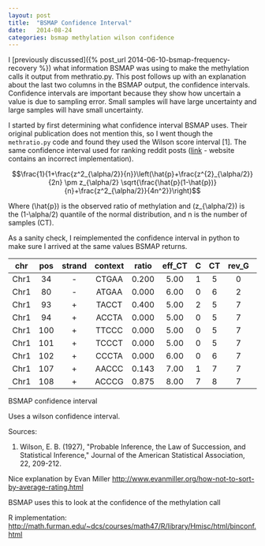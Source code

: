 ```yaml
---
layout: post
title:  "BSMAP Confidence Interval"
date:   2014-08-24
categories: bsmap methylation wilson confidence
---
```


I [previously discussed]({% post_url 2014-06-10-bsmap-frequency-recovery %}) what information BSMAP was using to make the methylation calls it output from methratio.py. This post follows up with an explanation about the last two columns in the BSMAP output, the confidence intervals. Confidence intervals are important because they show how uncertain a value is due to sampling error. Small samples will have large uncertainty and large samples will have small uncertainty.

I started by first determining what confidence interval BSMAP uses. Their original publication does not mention this, so I went though the `methratio.py` code and found they used the Wilson score interval [1]. The same confidence interval used for ranking reddit posts ([link](http://amix.dk/blog/post/19588) - website contains an incorrect implementation).

$$\frac{1}{1+\frac{z^2_{\alpha/2}}{n}}\left(\hat{p}+\frac{z^{2}_{\alpha/2}}{2n} \pm z_{\alpha/2} \sqrt{\frac{\hat{p}(1-\hat{p})}{n}+\frac{z^2_{\alpha/2}}{4n^2}}\right)$$

Where \(\hat{p}\) is the observed ratio of methylation and \(z_{\alpha/2}\) is the \(1-\alpha/2\) quantile of the normal distribution, and n is the number of samples (CT).

As a sanity check, I reimplemented the confidence interval in python to make sure I arrived at the same values BSMAP returns.



| chr | pos | strand | context | ratio | eff_CT | C | CT | rev_G | rev_GA | CI_lower | CI_upper |
|:---:|:---:|:------:|:-------:|:-----:|:------------:|:-------:|:--------:|:-----------:|:------------:|:--------:|:--------:|
| Chr1 | 34 | - | CTGAA | 0.200 | 5.00 | 1 | 5 | 0 | 0 | 0.036 | 0.624 |
| Chr1 | 80 | - | ATGAA | 0.000 | 6.00 | 0 | 6 | 2 | 2 | 0.000 | 0.390 |
| Chr1 | 93 | + | TACCT | 0.400 | 5.00 | 2 | 5 | 7 | 7 | 0.118 | 0.769 |
| Chr1 | 94 | + | ACCTA | 0.000 | 5.00 | 0 | 5 | 7 | 7 | -0.000 | 0.434 |
| Chr1 | 100 | + | TTCCC | 0.000 | 5.00 | 0 | 5 | 7 | 7 | -0.000 | 0.434 |
| Chr1 | 101 | + | TCCCT | 0.000 | 5.00 | 0 | 5 | 7 | 7 | -0.000 | 0.434 |
| Chr1 | 102 | + | CCCTA | 0.000 | 6.00 | 0 | 6 | 7 | 7 | 0.000 | 0.390 |
| Chr1 | 107 | + | AACCC | 0.143 | 7.00 | 1 | 7 | 7 | 7 | 0.026 | 0.513 |
| Chr1 | 108 | + | ACCCG | 0.875 | 8.00 | 7 | 8 | 7 | 7 | 0.529 | 0.978 |

BSMAP confidence interval

Uses a wilson confidence interval.

Sources:
1. Wilson, E. B. (1927), "Probable Inference, the Law of Succession, and Statistical Inference," Journal of the American Statistical Association, 22, 209-212.

Nice explanation by Evan Miller
http://www.evanmiller.org/how-not-to-sort-by-average-rating.html

BSMAP uses this to look at the confidence of the methylation call

R implementation:
http://math.furman.edu/~dcs/courses/math47/R/library/Hmisc/html/binconf.html
